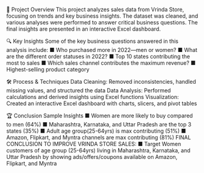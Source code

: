 📌 Project Overview
This project analyzes sales data from Vrinda Store, focusing on trends and key business insights. The dataset was cleaned, and various analyses were performed to answer critical business questions. The final insights are presented in an interactive Excel dashboard.

🔍 Key Insights
Some of the key business questions answered in this analysis include:
■ Who purchased more in 2022—men or women?
■ What are the different order statuses in 2022?
■ Top 10 states contributing the most to sales
■ Which sales channel contributes the maximum revenue?
■ Highest-selling product category

🛠️ Process & Techniques
Data Cleaning: Removed inconsistencies, handled missing values, and structured the data
Data Analysis: Performed calculations and derived insights using Excel functions
Visualization: Created an interactive Excel dashboard with charts, slicers, and pivot tables

🏆 Conclusion
Sample Insights
■	Women are more likely to buy compared to men (64%)
■	Maharashtra, Karnataka, and Uttar Pradesh are the top 3 states (35%)
■	Adult age group(25-64yrs) is max contributing (51%)
■	Amazon, Flipkart, and Myntra channels are max contributing (81%)
FINAL CONCLUSION TO IMPROVE VRINDA STORE SALES:
■	Target Women customers of age group (25-64yrs) living in Maharashtra, Karnataka, and Uttar Pradesh by showing ads/offers/coupons available on Amazon, Flipkart, and Myntra


